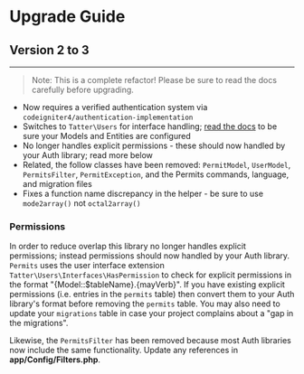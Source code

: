# Upgrade Guide

## Version 2 to 3
***

> Note: This is a complete refactor! Please be sure to read the docs carefully before upgrading.

* Now requires a verified authentication system via `codeigniter4/authentication-implementation`
* Switches to `Tatter\Users` for interface handling; [read the docs](https://github.com/tattersoftware/codeigniter4-users) to be sure your Models and Entities are configured
* No longer handles explicit permissions - these should now handled by your Auth library; read more below
* Related, the follow classes have been removed: `PermitModel`, `UserModel`, `PermitsFilter`, `PermitException`, and the Permits commands, language, and migration files
* Fixes a function name discrepancy in the helper - be sure to use `mode2array()` not `octal2array()`

### Permissions

In order to reduce overlap this library no longer handles explicit permissions; instead
permissions should now handled by your Auth library. `Permits` uses the user interface
extension `Tatter\Users\Interfaces\HasPermission` to check for explicit permissions in the
format "{Model::$tableName}.{mayVerb}". If you have existing explicit permissions (i.e.
entries in the `permits` table) then convert them to your Auth library's format before
removing the `permits` table. You may also need to update your `migrations` table in case
your project complains about a "gap in the migrations".

Likewise, the `PermitsFilter` has been removed because most Auth libraries now include the
same functionality. Update any references in **app/Config/Filters.php**.

